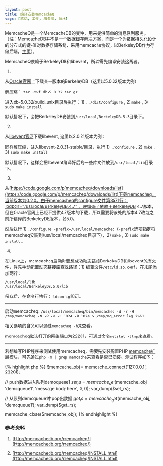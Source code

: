 ```yaml
---
layout: post
title: 编译安装MemcacheQ
tags: [笔记, 工作, 服务器, 技术]
---
```


MemcacheQ是一个MemcacheDB的变种，用来提供简单的消息队列服务。（注：MemcacheDB并不是一个数据缓存解决方案，而是一个为数据持久化设计的分布式的键-值对数据存储系统，采用memcache协议，以BerkeleyDB作为存储后端，[主页](http://memcachedb.org/)）。

MemcacheQ依赖于BerkeleyDB和libevent，所以需先编译安装这两者。

1.
从[Oracle官网](http://www.oracle.com/technetwork/products/berkeleydb/downloads/index.html)上下载某一版本的BerkeleyDB（这里以5.0.32版本为例）

解压缩： `tar -xvf db-5.0.32.tar.gz`

进入db-5.0.32/build_unix目录后执行： 1) `../dist/configure` , 2) `make` , 3) `sudo make install`

默认情况下，会把BerkeleyDB安装到`/usr/local/BerkeleyDB.5.3`目录下。

2.
从[libevent官网](http://libevent.org/)下载libevent, 这里以2.0.21版本为例：

同样解压缩，进入libevent-2.0.21-stable/目录，执行 1) `./configure` , 2) `make` , 3) `sudo make install`

默认情况下，这样会把libevent编译好后的一些库文件放到`/usr/local/lib`目录下。

3.
从[https://code.google.com/p/memcacheq/downloads/list](https://code.google.com/p/memcacheq/downloads/list)下载memcacheq，当前版本为0.2.0。由于memcacheq的configure文件第3571行：`bdbdir="/usr/local/BerkeleyDB.4.7"`，硬编码了依赖于BerkeleyDB 4.7版本，但在Oracle官网上已经不提供4.7版本的下载，所以需要将该处的版本4.7改为之前所编译的BerkeleyDB版本，如5.0。

然后执行 1) `./configure -prefix=/usr/local/memcacheq`（`-prefix`选项指定将memcacheq安装到/usr/local/memcacheq目录下），2) `make` , 3) `sudo make install` 。

4.
在Linux上，memcacheq启动时要想成功动态链接BerkeleyDB和libevent的库文件，得先手动配置动态链接库查找路径：1) 编辑文件`/etc/ld.so.conf`，在末尾添加两行：

    /usr/local/lib
    /usr/local/BerkeleyDB.5.0/lib

保存后，在命令行执行： `ldconfig`即可。

---

启动memcacheq: `/usr/local/memcacheq/bin/memcacheq -d -r -H /tmp/memcacheq -N -R -v -L 1024 -B 1024 > /tmp/mq_error.log 2>&1`

相关选项的含义可以通过`memcacheq -h`来查看。

memcacheq默认打开的网络端口为22201，可通过命令`netstat -tlnp`来查看。

---

若想编写PHP程序来测试使用memcacheq，需要先安装配置PHP [memcache扩展模块](http://cn2.php.net/memcache)，可先通过`php -m | grep memcache`来查看是否已安装。测试程序如下：

{% highlight php %}
$memcache_obj = memcache_connect('127.0.0.1', 22201);

// push数据进入队列demoqueue1
$set_rs = memcache_set($memcache_obj, 'demoqueue1', 'message body here', 0, 0);
var_dump($set_rs);

// 从队列demoqueue1中pop出数据
$get_rs = memcache_get($memcache_obj, 'demoqueue1');
var_dump($get_rs);

memcache_close($memcache_obj);
{% endhighlight %}

### 参考资料

1. [http://memcachedb.org/memcacheq/](http://memcachedb.org/memcacheq/)

2. [http://memcachedb.org/memcacheq/INSTALL.html](http://memcachedb.org/memcacheq/INSTALL.html)
